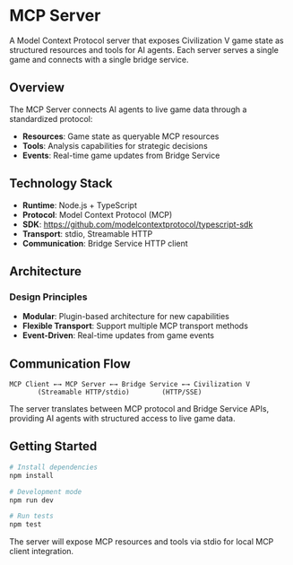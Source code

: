 # MCP Server

A Model Context Protocol server that exposes Civilization V game state as structured resources and tools for AI agents. Each server serves a single game and connects with a single bridge service.

## Overview

The MCP Server connects AI agents to live game data through a standardized protocol:
- **Resources**: Game state as queryable MCP resources
- **Tools**: Analysis capabilities for strategic decisions  
- **Events**: Real-time game updates from Bridge Service

## Technology Stack

- **Runtime**: Node.js + TypeScript
- **Protocol**: Model Context Protocol (MCP)
- **SDK**: https://github.com/modelcontextprotocol/typescript-sdk
- **Transport**: stdio, Streamable HTTP
- **Communication**: Bridge Service HTTP client

## Architecture

### Design Principles
- **Modular**: Plugin-based architecture for new capabilities
- **Flexible Transport**: Support multiple MCP transport methods
- **Event-Driven**: Real-time updates from game events

## Communication Flow

```
MCP Client ←→ MCP Server ←→ Bridge Service ←→ Civilization V
       (Streamable HTTP/stdio)        (HTTP/SSE)
```

The server translates between MCP protocol and Bridge Service APIs, providing AI agents with structured access to live game data.

## Getting Started

```bash
# Install dependencies
npm install

# Development mode
npm run dev

# Run tests
npm test
```

The server will expose MCP resources and tools via stdio for local MCP client integration.
